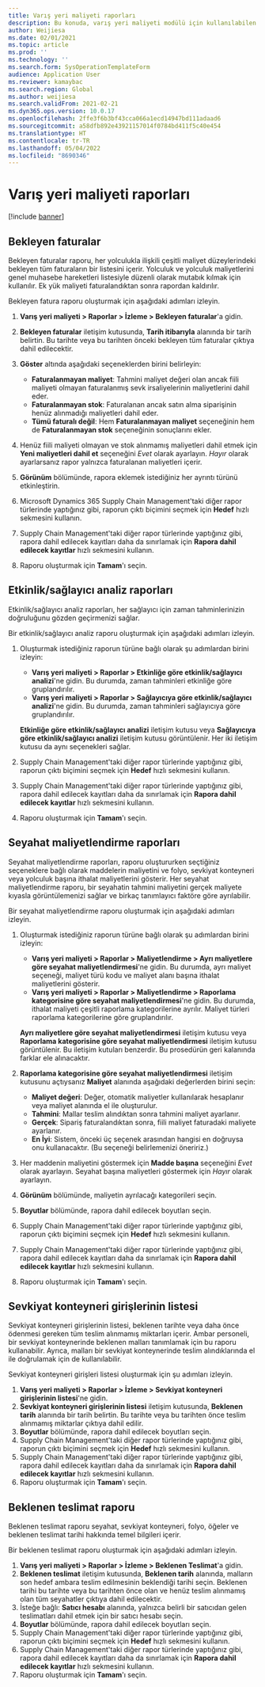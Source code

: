 ```yaml
---
title: Varış yeri maliyeti raporları
description: Bu konuda, varış yeri maliyeti modülü için kullanılabilen çeşitli rapor türlerinin nasıl bulunacağı ve kullanılacağı açıklanmaktadır.
author: Weijiesa
ms.date: 02/01/2021
ms.topic: article
ms.prod: ''
ms.technology: ''
ms.search.form: SysOperationTemplateForm
audience: Application User
ms.reviewer: kamaybac
ms.search.region: Global
ms.author: weijiesa
ms.search.validFrom: 2021-02-21
ms.dyn365.ops.version: 10.0.17
ms.openlocfilehash: 2ffe3f6b3bf43cca066a1ecd14947bd111adaad6
ms.sourcegitcommit: a58dfb892e43921157014f0784bd411f5c40e454
ms.translationtype: HT
ms.contentlocale: tr-TR
ms.lasthandoff: 05/04/2022
ms.locfileid: "8690346"
---
```

# <a name="landed-cost-reports"></a>Varış yeri maliyeti raporları

[!include [banner](../../includes/banner.md)]

## <a name="outstanding-invoices"></a>Bekleyen faturalar

Bekleyen faturalar raporu, her yolculukla ilişkili çeşitli maliyet düzeylerindeki bekleyen tüm faturaların bir listesini içerir. Yolculuk ve yolculuk maliyetlerini genel muhasebe hareketleri listesiyle düzenli olarak mutabık kılmak için kullanılır. Ek yük maliyeti faturalandıktan sonra rapordan kaldırılır.

Bekleyen fatura raporu oluşturmak için aşağıdaki adımları izleyin.

1. **Varış yeri maliyeti \> Raporlar \> İzleme \> Bekleyen faturalar**'a gidin.
1. **Bekleyen faturalar** iletişim kutusunda, **Tarih itibarıyla** alanında bir tarih belirtin. Bu tarihte veya bu tarihten önceki bekleyen tüm faturalar çıktıya dahil edilecektir.
1. **Göster** altında aşağıdaki seçeneklerden birini belirleyin:

    - **Faturalanmayan maliyet**: Tahmini maliyet değeri olan ancak fiili maliyeti olmayan faturalanmış sevk irsaliyelerinin maliyetlerini dahil eder.
    - **Faturalanmayan stok**: Faturalanan ancak satın alma siparişinin henüz alınmadığı maliyetleri dahil eder.
    - **Tümü faturalı değil**: Hem **Faturalanmayan maliyet** seçeneğinin hem de **Faturalanmayan stok** seçeneğinin sonuçlarını ekler.

1. Henüz fiili maliyeti olmayan ve stok alınmamış maliyetleri dahil etmek için **Yeni maliyetleri dahil et** seçeneğini *Evet* olarak ayarlayın. *Hayır* olarak ayarlarsanız rapor yalnızca faturalanan maliyetleri içerir.
1. **Görünüm** bölümünde, rapora eklemek istediğiniz her ayrıntı türünü etkinleştirin.
1. Microsoft Dynamics 365 Supply Chain Management'taki diğer rapor türlerinde yaptığınız gibi, raporun çıktı biçimini seçmek için **Hedef** hızlı sekmesini kullanın.
1. Supply Chain Management'taki diğer rapor türlerinde yaptığınız gibi, rapora dahil edilecek kayıtları daha da sınırlamak için **Rapora dahil edilecek kayıtlar** hızlı sekmesini kullanın.
1. Raporu oluşturmak için **Tamam**'ı seçin.

## <a name="activityprovider-analysis-reports"></a>Etkinlik/sağlayıcı analiz raporları

Etkinlik/sağlayıcı analiz raporları, her sağlayıcı için zaman tahminlerinizin doğruluğunu gözden geçirmenizi sağlar.

Bir etkinlik/sağlayıcı analiz raporu oluşturmak için aşağıdaki adımları izleyin.

1. Oluşturmak istediğiniz raporun türüne bağlı olarak şu adımlardan birini izleyin:

    - **Varış yeri maliyeti \> Raporlar \> Etkinliğe göre etkinlik/sağlayıcı analizi**'ne gidin. Bu durumda, zaman tahminleri etkinliğe göre gruplandırılır.
    - **Varış yeri maliyeti \> Raporlar \> Sağlayıcıya göre etkinlik/sağlayıcı analizi**'ne gidin. Bu durumda, zaman tahminleri sağlayıcıya göre gruplandırılır.

    **Etkinliğe göre etkinlik/sağlayıcı analizi** iletişim kutusu veya **Sağlayıcıya göre etkinlik/sağlayıcı analizi** iletişim kutusu görüntülenir. Her iki iletişim kutusu da aynı seçenekleri sağlar.

1. Supply Chain Management'taki diğer rapor türlerinde yaptığınız gibi, raporun çıktı biçimini seçmek için **Hedef** hızlı sekmesini kullanın.
1. Supply Chain Management'taki diğer rapor türlerinde yaptığınız gibi, rapora dahil edilecek kayıtları daha da sınırlamak için **Rapora dahil edilecek kayıtlar** hızlı sekmesini kullanın.
1. Raporu oluşturmak için **Tamam**'ı seçin.

## <a name="voyage-costing-reports"></a>Seyahat maliyetlendirme raporları

Seyahat maliyetlendirme raporları, raporu oluştururken seçtiğiniz seçeneklere bağlı olarak maddelerin maliyetini ve folyo, sevkiyat konteyneri veya yolculuk başına ithalat maliyetlerini gösterir. Her seyahat maliyetlendirme raporu, bir seyahatin tahmini maliyetini gerçek maliyete kıyasla görüntülemenizi sağlar ve birkaç tanımlayıcı faktöre göre ayrılabilir.

Bir seyahat maliyetlendirme raporu oluşturmak için aşağıdaki adımları izleyin.

1. Oluşturmak istediğiniz raporun türüne bağlı olarak şu adımlardan birini izleyin:

    - **Varış yeri maliyeti \> Raporlar \> Maliyetlendirme \> Ayrı maliyetlere göre seyahat maliyetlendirmesi**'ne gidin. Bu durumda, ayrı maliyet seçeneği, maliyet türü kodu ve maliyet alanı başına ithalat maliyetlerini gösterir.
    - **Varış yeri maliyeti \> Raporlar \> Maliyetlendirme \> Raporlama kategorisine göre seyahat maliyetlendirmesi**'ne gidin. Bu durumda, ithalat maliyeti çeşitli raporlama kategorilerine ayrılır. Maliyet türleri raporlama kategorilerine göre gruplandırılır.

    **Ayrı maliyetlere göre seyahat maliyetlendirmesi** iletişim kutusu veya **Raporlama kategorisine göre seyahat maliyetlendirmesi** iletişim kutusu görüntülenir. Bu iletişim kutuları benzerdir. Bu prosedürün geri kalanında farklar ele alınacaktır.

1. **Raporlama kategorisine göre seyahat maliyetlendirmesi** iletişim kutusunu açtıysanız **Maliyet** alanında aşağıdaki değerlerden birini seçin:

    - **Maliyet değeri**: Değer, otomatik maliyetler kullanılarak hesaplanır veya maliyet alanında el ile oluşturulur.
    - **Tahmini**: Mallar teslim alındıktan sonra tahmini maliyet ayarlanır.
    - **Gerçek**: Sipariş faturalandıktan sonra, fiili maliyet faturadaki maliyete ayarlanır.
    - **En İyi**: Sistem, önceki üç seçenek arasından hangisi en doğruysa onu kullanacaktır. (Bu seçeneği belirlemenizi öneririz.)

1. Her maddenin maliyetini göstermek için **Madde başına** seçeneğini *Evet* olarak ayarlayın. Seyahat başına maliyetleri göstermek için *Hayır* olarak ayarlayın.
1. **Görünüm** bölümünde, maliyetin ayrılacağı kategorileri seçin.
1. **Boyutlar** bölümünde, rapora dahil edilecek boyutları seçin.
1. Supply Chain Management'taki diğer rapor türlerinde yaptığınız gibi, raporun çıktı biçimini seçmek için **Hedef** hızlı sekmesini kullanın.
1. Supply Chain Management'taki diğer rapor türlerinde yaptığınız gibi, rapora dahil edilecek kayıtları daha da sınırlamak için **Rapora dahil edilecek kayıtlar** hızlı sekmesini kullanın.
1. Raporu oluşturmak için **Tamam**'ı seçin.

## <a name="shipping-container-receipts-list"></a>Sevkiyat konteyneri girişlerinin listesi

Sevkiyat konteyneri girişlerinin listesi, beklenen tarihte veya daha önce ödenmesi gereken tüm teslim alınmamış miktarları içerir. Ambar personeli, bir sevkiyat konteynerinde beklenen malları tanımlamak için bu raporu kullanabilir. Ayrıca, malları bir sevkiyat konteynerinde teslim alındıklarında el ile doğrulamak için de kullanılabilir.

Sevkiyat konteyneri girişleri listesi oluşturmak için şu adımları izleyin.

1. **Varış yeri maliyeti \> Raporlar \> İzleme \> Sevkiyat konteyneri girişlerinin listesi**'ne gidin.
1. **Sevkiyat konteyneri girişlerinin listesi** iletişim kutusunda, **Beklenen tarih** alanında bir tarih belirtin. Bu tarihte veya bu tarihten önce teslim alınmamış miktarlar çıktıya dahil edilir.
1. **Boyutlar** bölümünde, rapora dahil edilecek boyutları seçin.
1. Supply Chain Management'taki diğer rapor türlerinde yaptığınız gibi, raporun çıktı biçimini seçmek için **Hedef** hızlı sekmesini kullanın.
1. Supply Chain Management'taki diğer rapor türlerinde yaptığınız gibi, rapora dahil edilecek kayıtları daha da sınırlamak için **Rapora dahil edilecek kayıtlar** hızlı sekmesini kullanın.
1. Raporu oluşturmak için **Tamam**'ı seçin.

## <a name="expected-delivery-report"></a>Beklenen teslimat raporu

Beklenen teslimat raporu seyahat, sevkiyat konteyneri, folyo, öğeler ve beklenen teslimat tarihi hakkında temel bilgileri içerir.

Bir beklenen teslimat raporu oluşturmak için aşağıdaki adımları izleyin.

1. **Varış yeri maliyeti \> Raporlar \> İzleme \> Beklenen Teslimat**'a gidin.
1. **Beklenen teslimat** iletişim kutusunda, **Beklenen tarih** alanında, malların son hedef ambara teslim edilmesinin beklendiği tarihi seçin. Beklenen tarihi bu tarihte veya bu tarihten önce olan ve henüz teslim alınmamış olan tüm seyahatler çıktıya dahil edilecektir.
1. İsteğe bağlı: **Satıcı hesabı** alanında, yalnızca belirli bir satıcıdan gelen teslimatları dahil etmek için bir satıcı hesabı seçin.
1. **Boyutlar** bölümünde, rapora dahil edilecek boyutları seçin.
1. Supply Chain Management'taki diğer rapor türlerinde yaptığınız gibi, raporun çıktı biçimini seçmek için **Hedef** hızlı sekmesini kullanın.
1. Supply Chain Management'taki diğer rapor türlerinde yaptığınız gibi, rapora dahil edilecek kayıtları daha da sınırlamak için **Rapora dahil edilecek kayıtlar** hızlı sekmesini kullanın.
1. Raporu oluşturmak için **Tamam**'ı seçin.
